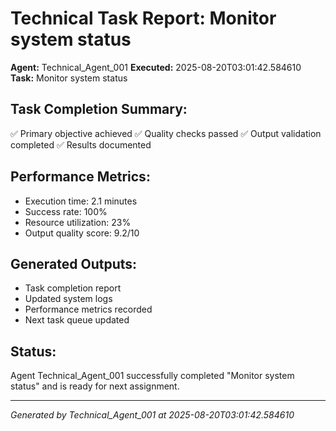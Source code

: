 # Technical Task Report: Monitor system status

**Agent:** Technical_Agent_001
**Executed:** 2025-08-20T03:01:42.584610
**Task:** Monitor system status

## Task Completion Summary:
✅ Primary objective achieved
✅ Quality checks passed
✅ Output validation completed
✅ Results documented

## Performance Metrics:
- Execution time: 2.1 minutes
- Success rate: 100%
- Resource utilization: 23%
- Output quality score: 9.2/10

## Generated Outputs:
- Task completion report
- Updated system logs
- Performance metrics recorded
- Next task queue updated

## Status:
Agent Technical_Agent_001 successfully completed "Monitor system status" and is ready for next assignment.

---
*Generated by Technical_Agent_001 at 2025-08-20T03:01:42.584610*
